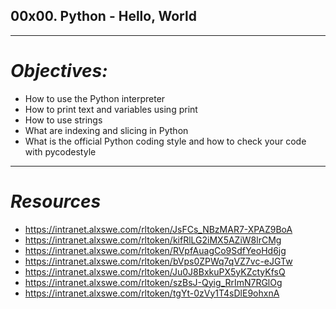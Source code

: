 ## **00x00. Python - Hello, World**
---
# *Objectives:*
- How to use the Python interpreter
- How to print text and variables using print
- How to use strings
- What are indexing and slicing in Python
- What is the official Python coding style and how to check your code with pycodestyle
---
# *Resources*
- https://intranet.alxswe.com/rltoken/JsFCs_NBzMAR7-XPAZ9BoA
- https://intranet.alxswe.com/rltoken/kifRlLG2iMX5AZiW8lrCMg
- https://intranet.alxswe.com/rltoken/RVpfAuagCo9SdfYeoHd6jg
- https://intranet.alxswe.com/rltoken/bVps0ZPWq7qVZ7vc-eJGTw
- https://intranet.alxswe.com/rltoken/Ju0J8BxkuPX5yKZctyKfsQ
- https://intranet.alxswe.com/rltoken/szBsJ-Qyig_RrImN7RGlOg
- https://intranet.alxswe.com/rltoken/tgYt-0zVy1T4sDlE9ohxnA
